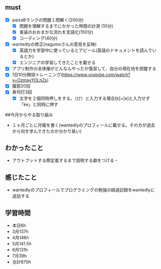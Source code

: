 
## must
- [x] paizaBランクの問題１問解く(200分)
  - [x] 問題を理解するまでにかかった時間の計測 (10分)
  - [x] 実装のおおまかな流れを言語化(150分)
  - [x] コーディング(40分)
- [x] wantedlyの修正(nagumoさんの意見を反映)
  - [x] 英語力を学習中に使っているとアピール(英語のドキュメントを読んでいるとか)
  - [x] エンジニアの学習してきたことを載せる
- [x] アプリ制作の全体像がどんなんやったか復習して、自分の現在地を把握する
- [x] 1日10分眼球トレーニング(https://www.youtube.com/watch?v=OzmayYOLhZs)
- [x] 腹筋20回
- [x] 寿司打3回
  - [x] 文字を２個同時押しをする。（け）と入力する場合[k]+[e]と入力せず「ke」と同時に押す

##今月からやる取り組み
- １ヶ月ごとに月報を書く(wantedlyのプロフィールに載せる。その方が過去から何を学んできたのか分かり易い)


## わかったこと
- アウトプットする際定着するまで説明する癖をつける・

## 感じたこと
- wantedlyのプロフィールでプログラミングの勉強の経過記録をwantedlyに追加する
  

## 学習時間
  - 本日6h
  - 3月137h
  - 4月146h
  - 5月141.5h
  - 6月131h
  - 7月39h
  - 合計870h
    

